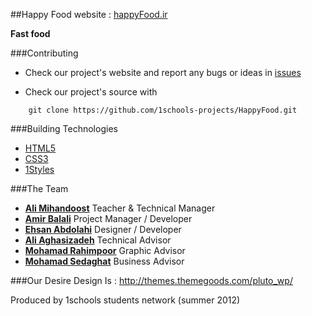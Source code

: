 ##Happy Food website : [happyFood.ir](http://happyfood.ir)

**Fast food**

###Contributing

* Check our project's website and report any bugs or ideas in [issues](https://github.com/1schools-projects/HappyFood/issues)

* Check our project's source with
```
    git clone https://github.com/1schools-projects/HappyFood.git
```


###Building Technologies
* [HTML5](http://ali.md/wiki/html5)
* [CSS3](http://ali.md/css3ref)
* [1Styles](http://ali.md/1styles)


###The Team
* [**Ali Mihandoost**](http://github.com/Alimd) Teacher  & Technical Manager
* [**Amir Balali**](https://github.com/amirbll) Project Manager / Developer
* [**Ehsan Abdolahi**](https://github.com/ehsanab) Designer / Developer
* [**Ali Aghasizadeh**](http://github.com/AliGH) Technical Advisor
* [**Mohamad Rahimpoor**](http://github.com/mrahimpoor) Graphic Advisor
* [**Mohamad Sedaghat**](http://github.com/msedaghat) Business Advisor

###Our Desire Design Is : http://themes.themegoods.com/pluto_wp/

Produced by 1schools students network (summer 2012)